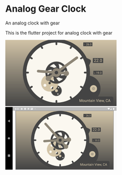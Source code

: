 # Analog Gear Clock

An analog clock with gear

This is the flutter project for analog clock with gear

<img src='analog_gear_clock.gif' width='350'>

<img src='analog_gear_clock.png' width='350'>


